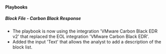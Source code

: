 
#### Playbooks

##### Block File - Carbon Black Response

- The playbook is now using the integration 'VMware Carbon Black EDR v2' that replaced the EOL integration 'VMware Carbon Black EDR'.
- Added the input 'Text' that allows the analyst to add a description of the block list.